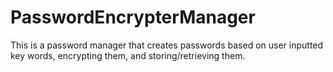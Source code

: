 # PasswordEncrypterManager
This is a password manager that creates passwords based on user inputted key words, encrypting them, and storing/retrieving them.
